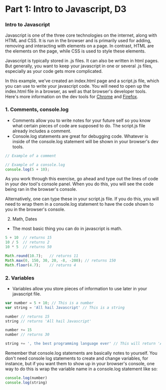 # Part 1: Intro to Javascript, D3

### Intro to Javascript
Javascript is one of the three core technologies on the internet, along with HTML and CSS. It is run in the browser and is primarily used for adding, removing and interacting with elements on a page. In contrast, HTML are the elements on the page, while CSS is used to style these elements.

Javascript is typically stored in .js files. It can also be written in html pages. But generally, you want to keep your javascript in one or several .js files, especially as your code gets more complicated.

In this example, we've created an index.html page and a script.js file, which you can use to write your javascript code. You will need to open up the index.html file in a browser, as well as that browser's developer tools. Here's more information on the dev tools for [Chrome](https://developer.chrome.com/devtools) and [Firefox](https://developer.mozilla.org/en-US/docs/Tools).

### 1. Comments, console.log
* Comments allow you to write notes for your future self so you know what certain pieces of code are supposed to do. The script.js file already includes a comment.
* Console.log statements are great for debugging code. Whatever is inside of the console.log statement will be shown in your browser's dev tools.
```javascript
// Example of a comment

// Example of a console.log
console.log(5 + 10);
```

As you work through this exercise, go ahead and type out the lines of code in your dev tool's console panel. When you do this, you will see the code being ran in the browser's console.

Alternatively, one can type these in your script.js file. If you do this, you will need to wrap them in a console.log statement to have the code shown to you in the browser's console.

2. Math, Dates
* The most basic thing you can do in javascript is math.
```javascript
5 + 10  // returns 15
10 / 5  // returns 2
10 * 5  // returns 50

Math.round(10.7);   // returns 11
Math.max(0, 150, 30, 20, -8, -200); // returns 150
Math.floor(4.7);    // returns 4
```

### 2. Variables
* Variables allow you store pieces of information to use later in your javascript file.
```javascript
var number = 5 + 10; // This is a number
var string = 'All hail Javascript' // This is a string

number // returns 15
string // returns 'All hail Javascript'

number += 15
number // returns 30

string += ', the best programming language ever' // This will return 'All hail Javascript, the best programming language ever'
```

Remember that console.log statements are basically notes to yourself. You don't need console log statements to create and change variables, for instance, but if you want them to show up in your browser's console, one way to do this is wrap the variable name in a console.log statement like so:
```javascript
console.log(number)
console.log(string)
```
